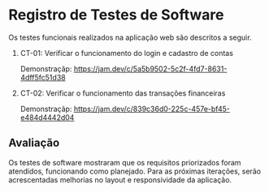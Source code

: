# Registro de Testes de Software

Os testes funcionais realizados na aplicação web são descritos a seguir.

<ol>
  <li>CT-01: Verificar o funcionamento do login e cadastro de contas

  Demonstraçãp: https://jam.dev/c/5a5b9502-5c2f-4fd7-8631-4dff5fc51d38

  </li>
  <li>CT-02: Verificar o funcionamento das transações financeiras
  
  Demonstraçãp: https://jam.dev/c/839c36d0-225c-457e-bf45-e484d4442d04
  </li>
</ol>

## Avaliação

Os testes de software mostraram que os requisitos priorizados foram atendidos, funcionando como planejado. Para as próximas iterações, serão acrescentadas melhorias no layout e responsividade da aplicação.
